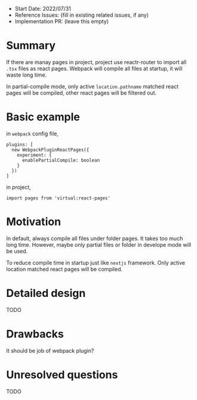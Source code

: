 - Start Date: 2022/07/31
- Reference Issues: (fill in existing related issues, if any)
- Implementation PR: (leave this empty)

# Summary

If there are manay pages in project, project use reactr-router to import all `.tsx` files as react pages.
Webpack will compile all files at startup, it will waste long time.

In partial-compile mode, only active `location.pathname` matched react pages will be compiled, other react
pages will be filtered out.

# Basic example

in `webpack` config file,

```tsx
plugins: [
  new WebpackPluginReactPages({
    experiment: {
      enablePartialCompile: boolean
    }
  })
]
```

in project,

```tsx
import pages from 'virtual:react-pages'
```

# Motivation

In default, always compile all files under folder pages. It takes too much long time. However, maybe
only partial files or folder in develope mode will be used.

To reduce compile time in startup just like `nextjs` framework. Only active location matched react pages 
will be compiled.

# Detailed design

TODO

# Drawbacks

It should be job of webpack plugin?

# Unresolved questions

TODO